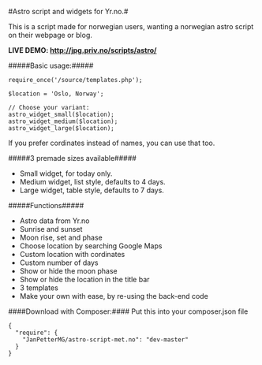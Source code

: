 #Astro script and widgets for Yr.no.#

This is a script made for norwegian users, wanting a norwegian astro script on their webpage or blog.

**LIVE DEMO: http://jpg.priv.no/scripts/astro/**

#####Basic usage:#####
````
require_once('/source/templates.php');

$location = 'Oslo, Norway';

// Choose your variant:
astro_widget_small($location);
astro_widget_medium($location);
astro_widget_large($location);
````

If you prefer cordinates instead of names, you can use that too.

#####3 premade sizes available#####
- Small widget, for today only.
- Medium widget, list style, defaults to 4 days.
- Large widget, table style, defaults to 7 days.

#####Functions#####
- Astro data from Yr.no
- Sunrise and sunset
- Moon rise, set and phase
- Choose location by searching Google Maps
- Custom location with cordinates
- Custom number of days
- Show or hide the moon phase
- Show or hide the location in the title bar
- 3 templates
- Make your own with ease, by re-using the back-end code

####Download with Composer:####
Put this into your composer.json file
````
{
  "require": {
    "JanPetterMG/astro-script-met.no": "dev-master"
  }
}
````

